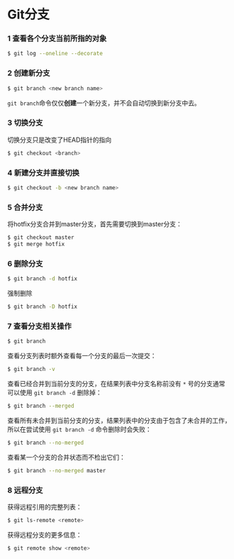 # Git分支

### 1 查看各个分支当前所指的对象

```bash
$ git log --oneline --decorate
```

### 2 创建新分支

```bash
$ git branch <new branch name>
```

`git branch`命令仅仅**创建**一个新分支，并不会自动切换到新分支中去。

### 3 切换分支

切换分支只是改变了HEAD指针的指向

```bash
$ git checkout <branch>
```

### 4 新建分支并直接切换

```bash
$ git checkout -b <new branch name>
```

### 5 合并分支

将hotfix分支合并到master分支，首先需要切换到master分支：

```bash
$ git checkout master
$ git merge hotfix
```

### 6 删除分支

```bash
$ git branch -d hotfix
```

强制删除

```bash
$ git branch -D hotfix
```

### 7 查看分支相关操作

```bash
$ git branch
```

查看分支列表时额外查看每一个分支的最后一次提交：

```bash
$ git branch -v
```

查看已经合并到当前分支的分支，在结果列表中分支名称前没有 `*` 号的分支通常可以使用 `git branch -d` 删除掉：

```bash
$ git branch --merged
```

查看所有未合并到当前分支的分支，结果列表中的分支由于包含了未合并的工作，所以在尝试使用 `git branch -d` 命令删除时会失败：

```bash
$ git branch --no-merged
```

查看某一个分支的合并状态而不检出它们：

```bash
$ git branch --no-merged master
```

### 8 远程分支

获得远程引用的完整列表：

```bash
$ git ls-remote <remote>
```

获得远程分支的更多信息：

```bash
$ git remote show <remote>
```

